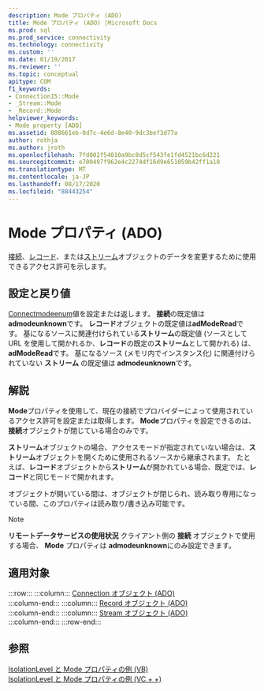```yaml
---
description: Mode プロパティ (ADO)
title: Mode プロパティ (ADO) |Microsoft Docs
ms.prod: sql
ms.prod_service: connectivity
ms.technology: connectivity
ms.custom: ''
ms.date: 01/19/2017
ms.reviewer: ''
ms.topic: conceptual
apitype: COM
f1_keywords:
- Connection15::Mode
- _Stream::Mode
- _Record::Mode
helpviewer_keywords:
- Mode property [ADO]
ms.assetid: 808661eb-0d7c-4e6d-8e40-9dc3bef3d77a
author: rothja
ms.author: jroth
ms.openlocfilehash: 7fd002f54010a9bc8d5cf543fe1fd4521bc6d221
ms.sourcegitcommit: e700497f962e4c2274df16d9e651059b42ff1a10
ms.translationtype: MT
ms.contentlocale: ja-JP
ms.lasthandoff: 08/17/2020
ms.locfileid: "88443254"
---
```

# <a name="mode-property-ado"></a>Mode プロパティ (ADO)
[接続](../../../ado/reference/ado-api/connection-object-ado.md)、[レコード](../../../ado/reference/ado-api/record-object-ado.md)、または[ストリーム](../../../ado/reference/ado-api/stream-object-ado.md)オブジェクトのデータを変更するために使用できるアクセス許可を示します。  
  
## <a name="settings-and-return-values"></a>設定と戻り値  
 [Connectmodeenum](../../../ado/reference/ado-api/connectmodeenum.md)値を設定または返します。 **接続**の既定値は**admodeunknown**です。 **レコード**オブジェクトの既定値は**adModeRead**です。 基になるソースに関連付けられている**ストリーム**の既定値 (ソースとして URL を使用して開かれるか、**レコード**の既定の**ストリーム**として開かれる) は、 **adModeRead**です。 基になるソース (メモリ内でインスタンス化) に関連付けられていない **ストリーム** の既定値は **admodeunknown**です。  
  
## <a name="remarks"></a>解説  
 **Mode**プロパティを使用して、現在の接続でプロバイダーによって使用されているアクセス許可を設定または取得します。 **Mode**プロパティを設定できるのは、**接続**オブジェクトが閉じている場合のみです。  
  
 **ストリーム**オブジェクトの場合、アクセスモードが指定されていない場合は、**ストリーム**オブジェクトを開くために使用されるソースから継承されます。 たとえば、**レコード**オブジェクトから**ストリーム**が開かれている場合、既定では、**レコード**と同じモードで開かれます。  
  
 オブジェクトが開いている間は、オブジェクトが閉じられ、読み取り専用になっている間、このプロパティは読み取り/書き込み可能です。  
  
> [!NOTE]
>  **リモートデータサービスの使用状況** クライアント側の **接続** オブジェクトで使用する場合、 **Mode** プロパティは **admodeunknown**にのみ設定できます。  
  
## <a name="applies-to"></a>適用対象  

:::row:::
    :::column:::
        [Connection オブジェクト (ADO)](../../../ado/reference/ado-api/connection-object-ado.md)  
    :::column-end:::
    :::column:::
        [Record オブジェクト (ADO)](../../../ado/reference/ado-api/record-object-ado.md)  
    :::column-end:::
    :::column:::
        [Stream オブジェクト (ADO)](../../../ado/reference/ado-api/stream-object-ado.md)  
    :::column-end:::
:::row-end:::

## <a name="see-also"></a>参照  
 [IsolationLevel と Mode プロパティの例 (VB)](../../../ado/reference/ado-api/isolationlevel-and-mode-properties-example-vb.md)   
 [IsolationLevel と Mode プロパティの例 (VC + +)](../../../ado/reference/ado-api/isolationlevel-and-mode-properties-example-vc.md)   
